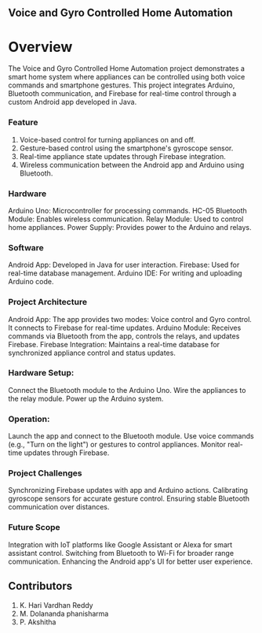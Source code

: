 ## Voice and Gyro Controlled Home Automation
# Overview
The Voice and Gyro Controlled Home Automation project demonstrates a smart home system where appliances can be controlled using both voice commands and smartphone gestures. This project integrates Arduino, Bluetooth communication, and Firebase for real-time control through a custom Android app developed in Java.

### Feature
1. Voice-based control for turning appliances on and off.
2. Gesture-based control using the smartphone's gyroscope sensor.
3. Real-time appliance state updates through Firebase integration.
4. Wireless communication between the Android app and Arduino using Bluetooth.

### Hardware
Arduino Uno: Microcontroller for processing commands.
HC-05 Bluetooth Module: Enables wireless communication.
Relay Module: Used to control home appliances.
Power Supply: Provides power to the Arduino and relays.

### Software
Android App: Developed in Java for user interaction.
Firebase: Used for real-time database management.
Arduino IDE: For writing and uploading Arduino code.

### Project Architecture
Android App: The app provides two modes: Voice control and Gyro control. It connects to Firebase for real-time updates.
Arduino Module: Receives commands via Bluetooth from the app, controls the relays, and updates Firebase.
Firebase Integration: Maintains a real-time database for synchronized appliance control and status updates.

### Hardware Setup:

Connect the Bluetooth module to the Arduino Uno.
Wire the appliances to the relay module.
Power up the Arduino system.


### Operation:

Launch the app and connect to the Bluetooth module.
Use voice commands (e.g., "Turn on the light") or gestures to control appliances.
Monitor real-time updates through Firebase.

### Project Challenges
Synchronizing Firebase updates with app and Arduino actions.
Calibrating gyroscope sensors for accurate gesture control.
Ensuring stable Bluetooth communication over distances.

### Future Scope
Integration with IoT platforms like Google Assistant or Alexa for smart assistant control.
Switching from Bluetooth to Wi-Fi for broader range communication.
Enhancing the Android app's UI for better user experience.

## Contributors
1. K. Hari Vardhan Reddy
2. M. Dolananda phanisharma
3. P. Akshitha

